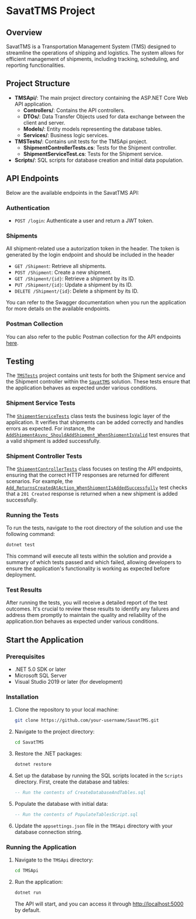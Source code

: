 # SavatTMS Project

## Overview
SavatTMS is a Transportation Management System (TMS) designed to streamline the operations of shipping and logistics. The system allows for efficient management of shipments, including tracking, scheduling, and reporting functionalities.

## Project Structure

- **TMSApi/**: The main project directory containing the ASP.NET Core Web API application.
  - **Controllers/**: Contains the API controllers.
  - **DTOs/**: Data Transfer Objects used for data exchange between the client and server.
  - **Models/**: Entity models representing the database tables.
  - **Services/**: Business logic services.
- **TMSTests/**: Contains unit tests for the TMSApi project.
  - **ShipmentControllerTests.cs**: Tests for the Shipment controller.
  - **ShipmentServiceTest.cs**: Tests for the Shipment service.
- **Scripts/**: SQL scripts for database creation and initial data population.

## API Endpoints

Below are the available endpoints in the SavatTMS API:

### Authentication
- `POST /login`: Authenticate a user and return a JWT token.

### Shipments
All shipment-related use a autorization token in the header. The token is generated by the login endpoint and should be included in the header
- `GET /Shipment`: Retrieve all shipments.
- `POST /Shipment`: Create a new shipment.
- `GET /Shipment/{id}`: Retrieve a shipment by its ID.
- `PUT /Shipment/{id}`: Update a shipment by its ID.
- `DELETE /Shipment/{id}`: Delete a shipment by its ID.

You can refer to the Swagger documentation when you run the application for more details on the available endpoints.

### Postman Collection
You can also refer to the public Postman collection for the API endpoints [here](https://www.postman.com/warped-astronaut-540935/workspace/savattms/overview).

## Testing

The [`TMSTests`](command:_github.copilot.openRelativePath?%5B%7B%22scheme%22%3A%22file%22%2C%22authority%22%3A%22%22%2C%22path%22%3A%22%2FC%3A%2FUsers%2FKevin%2FPersonal%2FRepositories%2FDotnet%2FSavatTMS%2FTMSTests%22%2C%22query%22%3A%22%22%2C%22fragment%22%3A%22%22%7D%5D "c:\Users\Kevin\Personal\Repositories\Dotnet\SavatTMS\TMSTests") project contains unit tests for both the Shipment service and the Shipment controller within the [`SavatTMS`](command:_github.copilot.openSymbolFromReferences?%5B%7B%22%24mid%22%3A1%2C%22path%22%3A%22%2Fc%3A%2FUsers%2FKevin%2FPersonal%2FRepositories%2FDotnet%2FSavatTMS%2FREADME.md%22%2C%22scheme%22%3A%22file%22%7D%2C%7B%22line%22%3A0%2C%22character%22%3A0%7D%5D "README.md") solution. These tests ensure that the application behaves as expected under various conditions.

### Shipment Service Tests

The [`ShipmentServiceTests`](command:_github.copilot.openSymbolFromReferences?%5B%7B%22%24mid%22%3A1%2C%22path%22%3A%22%2FC%3A%2FUsers%2FKevin%2FPersonal%2FRepositories%2FDotnet%2FSavatTMS%2FTMSTests%2FShipmentServiceTest.cs%22%2C%22scheme%22%3A%22file%22%7D%2C%7B%22line%22%3A7%2C%22character%22%3A13%7D%5D "TMSTests/ShipmentServiceTest.cs") class tests the business logic layer of the application. It verifies that shipments can be added correctly and handles errors as expected. For instance, the [`AddShipmentAsync_ShouldAddShipment_WhenShipmentIsValid`](command:_github.copilot.openSymbolFromReferences?%5B%7B%22%24mid%22%3A1%2C%22path%22%3A%22%2FC%3A%2FUsers%2FKevin%2FPersonal%2FRepositories%2FDotnet%2FSavatTMS%2FTMSTests%2FShipmentServiceTest.cs%22%2C%22scheme%22%3A%22file%22%7D%2C%7B%22line%22%3A33%2C%22character%22%3A22%7D%5D "TMSTests/ShipmentServiceTest.cs") test ensures that a valid shipment is added successfully.

### Shipment Controller Tests

The [`ShipmentControllerTests`](command:_github.copilot.openSymbolFromReferences?%5B%7B%22%24mid%22%3A1%2C%22path%22%3A%22%2FC%3A%2FUsers%2FKevin%2FPersonal%2FRepositories%2FDotnet%2FSavatTMS%2FTMSTests%2FShipmentControllerTests.cs%22%2C%22scheme%22%3A%22file%22%7D%2C%7B%22line%22%3A9%2C%22character%22%3A13%7D%5D "TMSTests/ShipmentControllerTests.cs") class focuses on testing the API endpoints, ensuring that the correct HTTP responses are returned for different scenarios. For example, the [`Add_ReturnsCreatedAtAction_WhenShipmentIsAddedSuccessfully`](command:_github.copilot.openSymbolFromReferences?%5B%7B%22%24mid%22%3A1%2C%22path%22%3A%22%2FC%3A%2FUsers%2FKevin%2FPersonal%2FRepositories%2FDotnet%2FSavatTMS%2FTMSTests%2FShipmentControllerTests.cs%22%2C%22scheme%22%3A%22file%22%7D%2C%7B%22line%22%3A77%2C%22character%22%3A22%7D%5D "TMSTests/ShipmentControllerTests.cs") test checks that a `201 Created` response is returned when a new shipment is added successfully.

### Running the Tests

To run the tests, navigate to the root directory of the solution and use the following command:

```bash
dotnet test
```

This command will execute all tests within the solution and provide a summary of which tests passed and which failed, allowing developers to ensure the application's functionality is working as expected before deployment.

### Test Results

After running the tests, you will receive a detailed report of the test outcomes. It's crucial to review these results to identify any failures and address them promptly to maintain the quality and reliability of the application.tion behaves as expected under various conditions.

## Start the Application

### Prerequisites
- .NET 5.0 SDK or later
- Microsoft SQL Server
- Visual Studio 2019 or later (for development)

### Installation

1. Clone the repository to your local machine:
   ```bash
   git clone https://github.com/your-username/SavatTMS.git
   ```

2. Navigate to the project directory:
   ```bash
   cd SavatTMS
   ```

3. Restore the .NET packages:
   ```bash
   dotnet restore
   ```

4. Set up the database by running the SQL scripts located in the `Scripts` directory. First, create the database and tables:
   ```sql
   -- Run the contents of CreateDatabaseAndTables.sql
   ```

5. Populate the database with initial data:
   ```sql
   -- Run the contents of PopulateTablesScript.sql
   ```

6. Update the `appsettings.json` file in the `TMSApi` directory with your database connection string.

### Running the Application

1. Navigate to the `TMSApi` directory:
   ```bash
   cd TMSApi
   ```

2. Run the application:
   ```bash
   dotnet run
   ```

   The API will start, and you can access it through [http://localhost:5000](http://localhost:5000) by default.